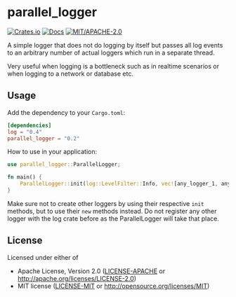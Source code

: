 # parallel_logger

[![Crates.io](https://img.shields.io/crates/v/parallel_logger.svg)](https://crates.io/crates/parallel_logger)
[![Docs](https://docs.rs/parallel_logger/badge.svg)](https://docs.rs/parallel_logger)
[![MIT/APACHE-2.0](https://img.shields.io/crates/l/parallel_logger.svg)](https://crates.io/crates/parallel_logger)

A simple logger that does not do logging by itself but passes all log events to an arbitrary number of actual loggers which run in a separate thread.

Very useful when logging is a bottleneck such as in realtime scenarios or when logging to a network or database etc.

## Usage

Add the dependency to your `Cargo.toml`:

```toml
[dependencies]
log = "0.4"
parallel_logger = "0.2"
```

How to use in your application:

```rust
use parallel_logger::ParallelLogger;

fn main() {
    ParallelLogger::init(log::LevelFilter::Info, vec![any_logger_1, any_logger_2, ...]>);
}
```
Make sure not to create other loggers by using their respective `init` methods, but to use their `new` methods instead.
Do not register any other logger with the log crate before as the ParallelLogger will take that place.

## License

Licensed under either of

- Apache License, Version 2.0 ([LICENSE-APACHE](LICENSE-APACHE) or http://apache.org/licenses/LICENSE-2.0)
- MIT license ([LICENSE-MIT](LICENSE-MIT) or http://opensource.org/licenses/MIT)


